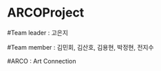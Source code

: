 # ARCOProject

#Team leader : 고은지

#Team member : 김민회, 김산호, 김용현, 박정현, 전지수

#ARCO : Art Connection


